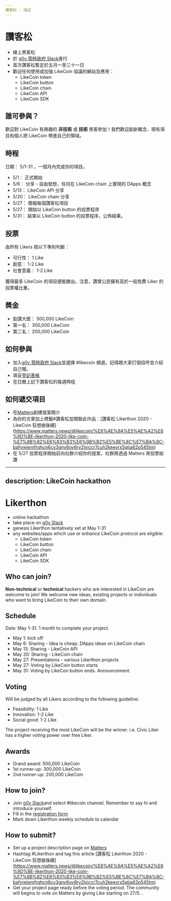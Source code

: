 ```yaml
---
讚客松 - 描述
---
```


# 讚客松

* 線上黑客松
* 於 [g0v 零時政府 Slack](http://join.g0v.tw/)進行
* 首次讚客松暫定於五月一至三十一日
* 歡迎任何使用或加強 LikeCoin 協議的網站及應用：
  * LikeCoin token
  * LikeCoin button
  * LikeCoin chain
  * LikeCoin API
  * LikeCoin SDK 
  
## 誰可參與？

歡迎對 LikeCoin 有興趣的 **非技術** 或 **技術** 黑客參加！我們歡迎創新概念、現有項目和個人把 LikeCoin 帶進自己的領域。

## 時程

日期： 5/1-31 ，一個月內完成你的項目。

* 5/1：  正式開始
* 5/6：  分享 - 自由發想，任何在 LikeCoin chain 上實現的 DApps 概念
* 5/13： LikeCoin API 分享
* 5/20： LikeCoin chain 分享
* 5/27： 簡報每個讚客松項目
* 5/27： 開始以 LikeCoin button 的投票程序
* 5/31： 結束以 LikeCoin button 的投票程序，公佈結果。

## 投票

由所有 Likers 按以下準則判斷：

* 可行性： 1 Like
* 創意： 1-2 Like
* 社會意義： 1-2 Like

獲得最多 LikeCoin 的項目便能勝出。注意，讚賞公民擁有高於一般免費 Liker 的投票權比重。

## 奬金

* 勁讚大奬： 500,000 LikeCoin
* 第一名： 300,000 LikeCoin
* 第二名： 200,000 LikeCoin

## 如何參與

* 加入[g0v 零時政府 Slack](http://join.g0v.tw/)並選擇 #likecoin 頻道。記得跟大家打個招呼並介紹自己喔。
* 填妥[登記表格](https://forms.gle/vSPo2uGV1zkYMyAE9)
* 在日曆上記下讚客松的每週時程

## 如何遞交項目

* 在[Matters](https://matters.news/)創建提案簡介
* 為你的文章加上標籤#讚客松並關聯此作品：[讚客松 Likerthon 2020 - LikeCoin 狂想曲後續] (https://www.matters.news/@likecoin/%E8%AE%9A%E5%AE%A2%E6%9D%BE-likerthon-2020-like-coin-%E7%8B%82%E6%83%B3%E6%9B%B2%E5%BE%8C%E7%BA%8C-bafyreiemfrqhcn6cy3gny6ov6rv2lxiccr7cuh2keeyrx5qtja62p545tm)
* 在 5/27 投票程序開始前向社群介紹你的提案，社群將透過 Matters 來投票給讚 



---
description: LikeCoin hackathon
---

# Likerthon

* online hackathon
* take place on [g0v Slack](http://join.g0v.tw/)
* genesis Likerthon tentatively set at May 1-31
* any websites/apps which use or enhance LikeCoin protocol are eligible:
  * LikeCoin token
  * LikeCoin button
  * LikeCoin chain
  * LikeCoin API
  * LikeCoin SDK 
  
## Who can join?

**Non-technical** or **technical** hackers who are interested in LikeCoin are welcome to join! We welcome new ideas, existing projects or individuals who want to bring LikeCoin to their own domain. 


## Schedule

Date: May 1-31. 1 month to complete your project.

* May 1: kick off
* May 6: Sharing - Idea is cheap. DApps ideas on LikeCoin chain
* May 13: Sharing - LikeCoin API
* May 20: Sharing - LikeCoin chain
* May 27: Presentations - various Likerthon projects
* May 27: Voting by LikeCoin button starts
* May 31: Voting by LikeCon button ends. Announcement.

## Voting

Will be judged by all Likers according to the following guideline:

* Feasibility: 1 Like
* Innovation: 1-2 Like
* Social good: 1-2 Like

The project receiving the most LikeCoin will be the winner. i.e. Civic Liker has a higher voting power over free Liker.

## Awards

* Grand award: 500,000 LikeCoin
* 1st runner-up: 300,000 LikeCoin
* 2nd runner-up: 200,000 LikeCoin

## How to join?

* Join [g0v Slack](http://join.g0v.tw/)and select #likecoin channel. Remember to say hi and introduce yourself. 
* Fill in the [registration form](https://forms.gle/vSPo2uGV1zkYMyAE9)
* Mark down Likerthon weekly schedule to calendar

## How to submit?

* Set up a project description page on [Matters](https://matters.news/)
* Hashtag #Likerthon and tag this article [讚客松 Likerthon 2020 - LikeCoin 狂想曲後續] (https://www.matters.news/@likecoin/%E8%AE%9A%E5%AE%A2%E6%9D%BE-likerthon-2020-like-coin-%E7%8B%82%E6%83%B3%E6%9B%B2%E5%BE%8C%E7%BA%8C-bafyreiemfrqhcn6cy3gny6ov6rv2lxiccr7cuh2keeyrx5qtja62p545tm)
* Get your project page ready before the voting period. The community will begins to vote on Matters by giving Like starting on 27/5. . 



